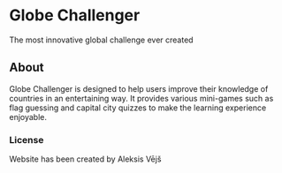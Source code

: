 # Globe Challenger

The most innovative global challenge ever created

## About

Globe Challenger is designed to help users improve their knowledge of countries in an entertaining way. It provides various mini-games such as flag guessing and capital city quizzes to make the learning experience enjoyable.

### License

Website has been created by Aleksis Vējš


